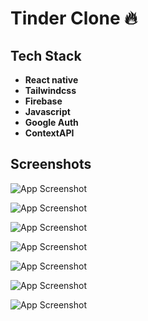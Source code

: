
# Tinder Clone 🔥







## Tech Stack

- **React native**
- **Tailwindcss**
- **Firebase**
- **Javascript** 
- **Google Auth**
- **ContextAPI**





## Screenshots

![App Screenshot](https://raw.githubusercontent.com/RiP3rQ/TinderClone-ReactNative-/main/screenshots/tinder1.jpg)

![App Screenshot](https://raw.githubusercontent.com/RiP3rQ/TinderClone-ReactNative-/main/screenshots/tinder2.jpg)

![App Screenshot](https://raw.githubusercontent.com/RiP3rQ/TinderClone-ReactNative-/main/screenshots/tinder3.jpg)

![App Screenshot](https://raw.githubusercontent.com/RiP3rQ/TinderClone-ReactNative-/main/screenshots/tinder4.jpg)

![App Screenshot](https://raw.githubusercontent.com/RiP3rQ/TinderClone-ReactNative-/main/screenshots/tinder8.jpg)

![App Screenshot](https://raw.githubusercontent.com/RiP3rQ/TinderClone-ReactNative-/main/screenshots/tinder9.jpg)

![App Screenshot](https://raw.githubusercontent.com/RiP3rQ/TinderClone-ReactNative-/main/screenshots/tinder6.jpg)




